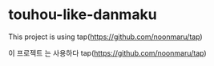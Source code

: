# touhou-like-danmaku
This project is using   tap(https://github.com/noonmaru/tap)


이   프로젝트 는 사용하다 tap(https://github.com/noonmaru/tap)
